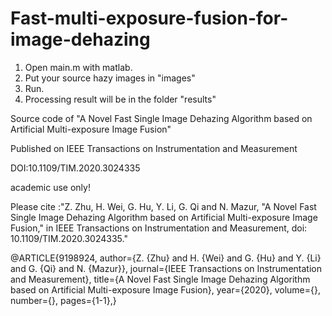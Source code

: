 # Fast-multi-exposure-fusion-for-image-dehazing
1. Open main.m with matlab.
2. Put your source hazy images in "images"
3. Run.
4. Processing result will be in the folder "results"


Source code of "A Novel Fast Single Image Dehazing Algorithm based on Artificial Multi-exposure Image Fusion"

Published on IEEE Transactions on Instrumentation and Measurement

DOI:10.1109/TIM.2020.3024335

academic use only!

Please cite :"Z. Zhu, H. Wei, G. Hu, Y. Li, G. Qi and N. Mazur, "A Novel Fast Single Image Dehazing Algorithm based on Artificial Multi-exposure Image Fusion," in IEEE Transactions on Instrumentation and Measurement, doi: 10.1109/TIM.2020.3024335."

@ARTICLE{9198924,
  author={Z. {Zhu} and H. {Wei} and G. {Hu} and Y. {Li} and G. {Qi} and N. {Mazur}},
  journal={IEEE Transactions on Instrumentation and Measurement}, 
  title={A Novel Fast Single Image Dehazing Algorithm based on Artificial Multi-exposure Image Fusion}, 
  year={2020},
  volume={},
  number={},
  pages={1-1},}
